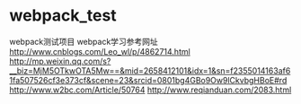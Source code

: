# webpack_test
webpack测试项目
webpack学习参考网址
http://www.cnblogs.com/Leo_wl/p/4862714.html
http://mp.weixin.qq.com/s?__biz=MjM5OTkwOTA5Mw==&mid=2658412101&idx=1&sn=f2355014163af61fa507526cf3e373cf&scene=23&srcid=0801bg4GBo9Ow9lCkvbgHBoE#rd
http://www.w2bc.com/Article/50764
http://www.reqianduan.com/2083.html